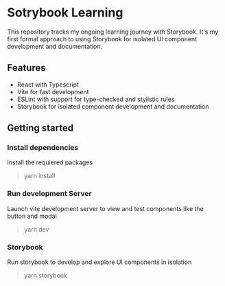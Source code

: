 # Sotrybook Learning

This repository tracks my ongoing learning journey with Storybook. It's my first formal approach to using Storybook for isolated UI component development and documentation.


## Features
- React with Typescript
- Vite for fast development
- ESLint with support for type-checked and stylistic rules
- Storybook for isolated component development and documentation


## Getting started
### Install dependencies
Install the requiered packages
> yarn install


### Run development Server
Launch vite development server to view and test components like the button and modal
> yarn dev

### Storybook
Run storybook to develop and explore UI components in isolation
> yarn storybook
